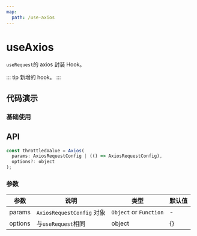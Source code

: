 ```yaml
---
map:
  path: /use-axios
---
```


# useAxios

`useRequest`的 axios 封装 Hook。

::: tip
新增的 hook。
:::

## 代码演示

### 基础使用

<demo src="./demo/demo.vue"
  language="vue"
  title="基础用法"
  desc="查询数据">
</demo>

## API

```javascript
const throttledValue = Axios(
  params: AxiosRequestConfig | (() => AxiosRequestConfig),
  options?: object
);
```

### 参数

| 参数    | 说明                      | 类型                   | 默认值 |
| ------- | ------------------------- | ---------------------- | ------ |
| params  | `AxiosRequestConfig` 对象 | `Object` or `Function` | -      |
| options | 与`useRequest`相同        | object                 | {}     |
